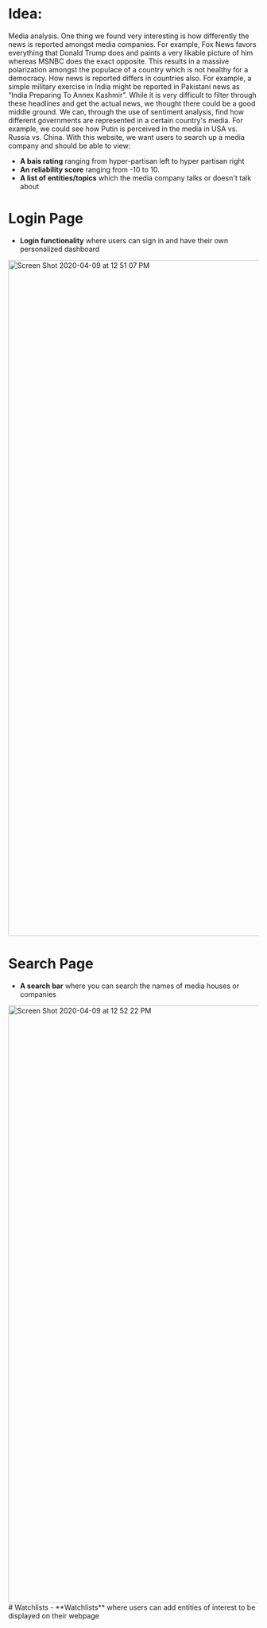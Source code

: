 # Idea:
Media analysis. One thing we found very interesting is how differently the news is reported amongst media companies. For example, Fox News favors everything that Donald Trump does and paints a very likable picture of him whereas MSNBC does the exact opposite. This results in a massive polarization amongst the populace of a country which is not healthy for a democracy. 
How news is reported differs in countries also. For example, a simple military exercise in India might be reported in Pakistani news as “India Preparing To Annex Kashmir”. While it is very difficult to filter through these headlines and get the actual news, we thought there could be a good middle ground. We can, through the use of sentiment analysis, find how different governments are represented in a certain country's media. For example, we could see how Putin is perceived in the media in USA vs. Russia vs. China. 
With this website, we want users to search up a media company and should be able to view:
- **A bais rating** ranging from hyper-partisan left to hyper partisan right
- **An reliability score** ranging from -10 to 10.
- **A list of entities/topics** which the media company talks or doesn't talk about

 
# Login Page
- **Login functionality** where users can sign in and have their own personalized dashboard
<img width="1360" alt="Screen Shot 2020-04-09 at 12 51 07 PM" src="https://user-images.githubusercontent.com/24259854/78920053-d6f43880-7a60-11ea-8393-63643fea5a1f.png">

# Search Page
- **A search bar** where you can search the names of media houses or companies
<img width="1203" alt="Screen Shot 2020-04-09 at 12 52 22 PM" src="https://user-images.githubusercontent.com/24259854/78920164-fbe8ab80-7a60-11ea-9b18-cd07b6af5adf.png">
# Watchlists
- **Watchlists** where users can add entities of interest to be displayed on their webpage

